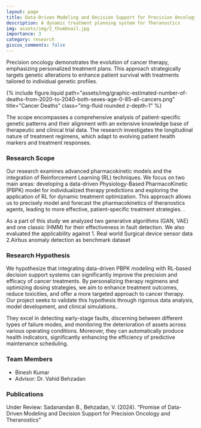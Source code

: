 ```yaml
---
layout: page
title: Data-Driven Modeling and Decision Support for Precision Oncology
description: A dynamic treatment planning system for Theranostics
img: assets/img/2_thumbnail.jpg
importance: 3
category: research
giscus_comments: false
---
```


<p>Precision oncology demonstrates the evolution of cancer therapy, emphasizing personalized treatment plans. This approach strategically targets genetic alterations to enhance patient survival with treatments tailored to individual genetic profiles.</p>
<div class="row">
    <!-- Include images related to the project -->
    <div class="col-sm mt-3 mt-md-0">
        {% include figure.liquid path="assets/img/graphic-estimated-number-of-deaths-from-2020-to-2040-both-sexes-age-0-85-all-cancers.png" title="Cancer Deaths" class="img-fluid rounded z-depth-1" %}
    </div>
</div>

<p>The scope encompasses a comprehensive analysis of patient-specific genetic patterns and their alignment with an extensive knowledge base of therapeutic and clinical trial data. The research investigates the longitudinal nature of treatment regimens, which adapt to evolving patient health markers and treatment responses.</p>

<h3>Research Scope</h3>
<p>Our research examines advanced pharmacokinetic models and the integration of Reinforcement Learning (RL) techniques. We focus on two main areas: developing a data-driven Physiology-Based PharmacoKinetic (PBPK) model for individualized therapy predictions and exploring the application of RL for dynamic treatment optimization. This approach allows us to precisely model and forecast the pharmacokinetics of theranostics agents, leading to more effective, patient-specific treatment strategies.
.</p>

<p>
As a part of this study we analyzed two generative algorithms (GAN, VAE) and one classic (HMM) for their effectiveness in fault detection.
We also evaluated the applicability against
1. Real world Surgical device sensor data
2.Airbus anomaly detection as benchmark dataset

</p>

<h3>Research Hypothesis</h3>
<p>
We hypothesize that integrating data-driven PBPK modeling with RL-based decision support systems can significantly improve the precision and efficacy of cancer treatments. By personalizing therapy regimens and optimizing dosing strategies, we aim to enhance treatment outcomes, reduce toxicities, and offer a more targeted approach to cancer therapy. Our project seeks to validate this hypothesis through rigorous data analysis, model development, and clinical simulations.. </p>

<p>They excel in detecting early-stage faults, discerning between different types of failure modes, and monitoring the deterioration of assets across various operating conditions. Moreover, they can automatically produce health indicators, significantly enhancing the efficiency of predictive maintenance scheduling.
</p>

<h3>Team Members</h3>
<ul>
  <li>Binesh Kumar</li>
  <li>Advisor: Dr. Vahid Behzadan</li>
</ul>

<h3>Publications</h3>
<p>Under Review: Sadanandan B., Behzadan, V. (2024). “Promise of Data-Driven Modeling and Decision
Support for Precision Oncology and Theranostics”</p>
